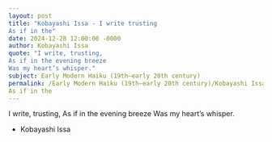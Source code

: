 ```yaml
---
layout: post
title: "Kobayashi Issa - I write trusting 
As if in the"
date: 2024-12-28 12:00:00 -0000
author: Kobayashi Issa
quote: "I write, trusting, 
As if in the evening breeze 
Was my heart’s whisper."
subject: Early Modern Haiku (19th–early 20th century)
permalink: /Early Modern Haiku (19th–early 20th century)/Kobayashi Issa/Kobayashi Issa - I write trusting 
As if in the
---
```


I write, trusting, 
As if in the evening breeze 
Was my heart’s whisper.

- Kobayashi Issa
